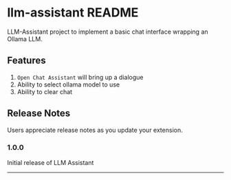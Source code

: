 # llm-assistant README

LLM-Assistant project to implement a basic chat interface wrapping an Ollama LLM.

## Features

1. `Open Chat Assistant` will bring up a dialogue
2. Ability to select ollama model to use
3. Ability to clear chat

## Release Notes

Users appreciate release notes as you update your extension.

### 1.0.0

Initial release of LLM Assistant

---
